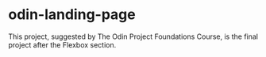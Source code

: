 # odin-landing-page

This project, suggested by The Odin Project Foundations Course, is the final project after the Flexbox section.